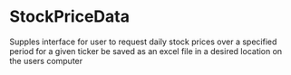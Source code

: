 # StockPriceData
Supples interface for user to request daily stock prices over a specified period for a given ticker be saved as an excel file in a desired location on the users computer
